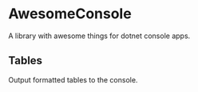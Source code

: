 # AwesomeConsole
A library with awesome things for dotnet console apps.

## Tables
Output formatted tables to the console.
